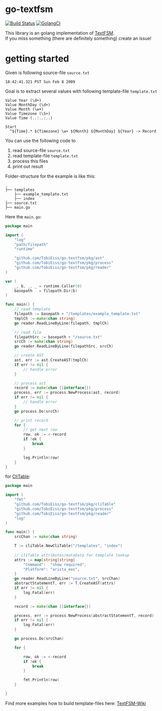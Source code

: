 # go-textfsm 
[![Build Status](https://travis-ci.org/TobiEiss/go-textfsm.svg?branch=master)](https://travis-ci.org/TobiEiss/go-textfsm)
[![GolangCI](https://golangci.com/badges/github.com/TobiEiss/go-textfsm.svg)](https://golangci.com)

This library is an golang implementation of [TextFSM](https://github.com/google/textfsm).  
If you miss something (there are definitely something) create an issue!

# getting started

Given is following source-file `source.txt`
```
18:42:41.321 PST Sun Feb 8 2009
```

Goal is to extract several values with following template-file `template.txt`
```
Value Year (\d+)
Value MonthDay (\d+)
Value Month (\w+)
Value Timezone (\S+)
Value Time (..:..:..)

Start
  ^${Time}.* ${Timezone} \w+ ${Month} ${MonthDay} ${Year} -> Record
```

You can use the following code to
1. read source-file `source.txt`
2. read template-file `template.txt`
3. process this files
4. print out result

Folder-structure for the example is like this:
```
.
├── templates
    ├── example_template.txt
    ├── index
├── source.txt
├── main.go
```

Here the `main.go`:
```go
package main

import (
	"log"
	"path/filepath"
	"runtime"

	"github.com/TobiEiss/go-textfsm/pkg/ast"
	"github.com/TobiEiss/go-textfsm/pkg/process"
	"github.com/TobiEiss/go-textfsm/pkg/reader"
)

var (
	_, b, _, _ = runtime.Caller(0)
	basepath   = filepath.Dir(b)
)

func main() {
	// read template
	filepath := basepath + "/templates/example_template.txt"
	tmplCh := make(chan string)
	go reader.ReadLineByLine(filepath, tmplCh)

	// read file
	filepathSrc := basepath + "/source.txt"
	srcCh := make(chan string)
	go reader.ReadLineByLine(filepathSrc, srcCh)

	// create AST
	ast, err := ast.CreateAST(tmplCh)
	if err != nil {
		// handle error
	}

	// process ast
	record := make(chan []interface{})
	process, err := process.NewProcess(ast, record)
	if err != nil {
		// handle error
	}
	go process.Do(srcCh)

	// print record
	for {
		// get next row
		row, ok := <-record
		if !ok {
			break
		}

		log.Println(row)
	}
}
```

for [CliTable](https://github.com/google/textfsm/wiki/Cli-Table): 
```go
package main

import (
	"fmt"
	"github.com/TobiEiss/go-textfsm/pkg/cliTable"
	"github.com/TobiEiss/go-textfsm/pkg/process"
	"github.com/TobiEiss/go-textfsm/pkg/reader"
	"log"
)

func main() {
	srcChan := make(chan string)

	T := cliTable.NewCliTable("/templates", "index")
	
	// cliTable attributes/mataData for template lookup
	attrs := map[string]string{
		"Command":  "show required",
		"Platform": "arista_eos",
	}
	go reader.ReadLineByLine("source.txt", srcChan)
	abstractStatementT, err := T.CreateAST(attrs)
	if err != nil {
		log.Fatal(err)
	}

	record := make(chan []interface{})

	process, err := process.NewProcess(abstractStatementT, record)
	if err != nil {
		log.Fatal(err)
	}

	go process.Do(srcChan)

	for {

		row, ok := <-record
		if !ok {
			break
		}

		fmt.Println(row)
	}

}
```


Find more examples how to build template-files here: [TextFSM-Wiki](https://github.com/google/textfsm/wiki/TextFSM)
